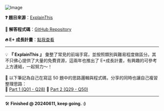 ![Image](https://github.com/user-attachments/assets/c5d8544f-46b5-4f36-a79a-48e1e0500d5c)

**:question: 題目來源**：[ExplainThis](https://www.explainthis.io/zh-hant/swe/fe-whiteboard)

**:100: 解答程式碼**：[GitHub Repository](https://github.com/farmerlin731/Leetcode-75)

**🔥 E+ 成長計畫**：[點我查看](https://www.explainthis.io/zh-hant/e-plus)

---

💡 **『 ExplainThis 』** 彙整了常見的前端手寫，並按照類別與難易程度做區分。其不只佛心提供了大量的免費資源，這兩年也推出了 E+成長計畫，有興趣的可參考上方連結，一起努力～！
<br/><br/>
📌 以下筆記為自己在寫這 50 題中的思路邏輯與程式碼，分享的同時也讓自己複習整理思路：  
🔹 [Part 1 (Q01 - Q28)](https://crimson-wasabi-629.notion.site/50-Part-1-1942fcabe9c78001954ad1716bdd796a) 🔹 [Part 2 (Q29 - Q50)](https://crimson-wasabi-629.notion.site/50-1942fcabe9c78003b162d8ed87521124?pvs=4)

---

🛠 **Finished @ 20240611, keep going. :)**
